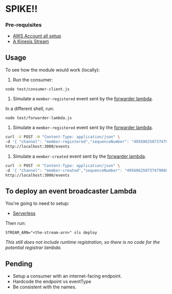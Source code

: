 # SPIKE!!

### Pre-requisites

* [AWS Account all setup]
* [A Kinesis Stream](https://aws.amazon.com/kinesis/streams/)

## Usage
To see how the module would work (locally):

1. Run the consumer:

  `node test/consumer-client.js`

1. Simulate a `member-registered` event sent by the [forwarder lambda](forwarder/handler.js).

  In a different shell, run:

  `node test/forwarder-lambda.js`

1. Simulate a `member-registered` event sent by the [forwarder lambda](forwarder/handler.js).

  ``` bash
  curl -X POST -H "Content-Type: application/json" \
  -d '{ "channel": "member-registered","sequenceNumber": "49569625073747986051284015760176917265900404709609439234","data": "we are streaming events","approximateArrivalTimestamp": 1485507652.516 }' \
  http://localhost:3000/events
  ```

1. Simulate a `member-created` event sent by the [forwarder lambda](forwarder/handler.js).

  ``` bash
  curl -X POST -H "Content-Type: application/json" \
  -d '{ "channel": "member-created","sequenceNumber": "49569625073747986051284015760176917265900404709609439333","data": "we are streaming events","approximateArrivalTimestamp": 1485507652.519 }' \
  http://localhost:3000/events
  ```

[Serverless]: https://serverless.com/
[AWS Account all setup]: https://docs.aws.amazon.com/cli/latest/userguide/cli-chap-getting-started.html

## To deploy an event broadcaster Lambda
You're going to need to setup:
* [Serverless]

Then run:

`STREAM_ARN="<the-stream-arn>" sls deploy`

_This still does not include runtime registration, so there is no code for the potential registrar lambda._


## Pending
* Setup a consumer with an internet-facing endpoint.
* Hardcode the endpoint vs eventType
* Be consistent with the names.
